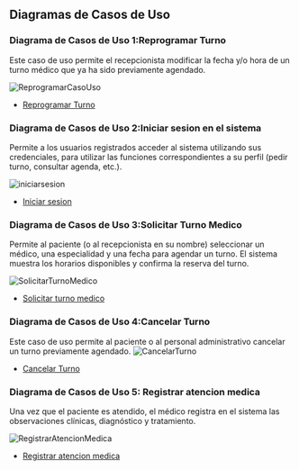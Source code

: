 ## Diagramas de Casos de Uso

### Diagrama de Casos de Uso 1:Reprogramar Turno
Este caso de uso permite el recepcionista modificar la fecha y/o hora de un turno médico que ya ha sido previamente agendado.

![ReprogramarCasoUso](https://github.com/user-attachments/assets/626d2823-f32d-4e6f-a416-9341c00b528e)



* [Reprogramar Turno](https://drive.google.com/file/d/1M8p2EHB-G0l0wQrpUvHN5EPJU9Cg9f6N/view?usp=sharing)

### Diagrama de Casos de Uso 2:Iniciar sesion en el sistema
Permite a los usuarios registrados acceder al sistema utilizando sus credenciales, para utilizar las funciones correspondientes a su perfil (pedir turno, consultar agenda, etc.).

![iniciarsesion](https://github.com/user-attachments/assets/c60b6cfc-b32a-4842-bc02-e89ecb21920e)


* [Iniciar sesion](https://drive.google.com/file/d/1BjzbVAUFwccRm8fK8lLpwLwtAw-CjNSZ/view?usp=sharing)
### Diagrama de Casos de Uso 3:Solicitar Turno Medico
Permite al paciente (o al recepcionista en su nombre) seleccionar un médico, una especialidad y una fecha para agendar un turno. El sistema muestra los horarios disponibles y confirma la reserva del turno.

![SolicitarTurnoMedico](https://github.com/user-attachments/assets/5becc3e9-d564-416a-ba08-ef2d4870db89)

* [Solicitar turno medico](https://drive.google.com/file/d/1mm1YtYV6BGOl26tsH3khwfrpBgoLAh3q/view?usp=sharing)

### Diagrama de Casos de Uso 4:Cancelar Turno
Este caso de uso permite al paciente o al personal administrativo cancelar un turno previamente agendado.
![CancelarTurno](https://github.com/user-attachments/assets/9ae51f41-8ae9-4179-8f36-4be530d491ee)

* [Cancelar Turno](https://drive.google.com/file/d/1eDaXHF0HXUMPk3OGGQvdkUSguTrL6LRx/view?usp=sharing)

### Diagrama de Casos de Uso 5: Registrar atencion medica
Una vez que el paciente es atendido, el médico registra en el sistema las observaciones clínicas, diagnóstico y tratamiento.

![RegistrarAtencionMedica](https://github.com/user-attachments/assets/9f5cf9bc-2ac1-4952-9d98-53f7352ff83a)

* [Registrar atencion medica](https://drive.google.com/file/d/1lWFRn7kJMsPWgMduskbeW34QgIiQ_zw7/view?usp=sharing)
